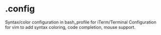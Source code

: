 .config
=======

Syntax/color configuration in bash_profile for iTerm/Terminal 
Configuration for vim to add syntax coloring, code completion, mouse support.
